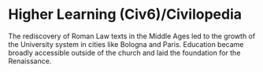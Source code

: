 # Higher Learning (Civ6)/Civilopedia

The rediscovery of Roman Law texts in the Middle Ages led to the growth of the University system in cities like Bologna and Paris. Education became broadly accessible outside of the church and laid the foundation for the Renaissance.